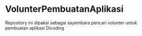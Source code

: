 # VolunterPembuatanAplikasi
Repository ini dipakai sebagai sayembara pencari volunter untuk pembuatan aplikasi Dicoding
